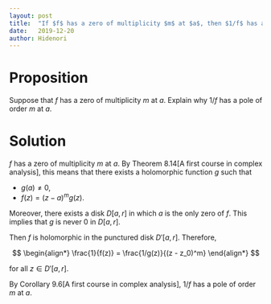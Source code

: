 ```yaml
---
layout: post
title:  "If $f$ has a zero of multiplicity $m$ at $a$, then $1/f$ has a pole of order $m$ at $a$"
date:   2019-12-20
author: Hidenori
---
```


# Proposition
Suppose that $f$ has a zero of multiplicity $m$ at $a$.
Explain why $1/f$ has a pole of order $m$ at $a$.

# Solution
$f$ has a zero of multiplicity $m$ at $a$.
By Theorem 8.14[A first course in complex analysis], this means that there exists a holomorphic function $g$ such that

* $g(a) \ne 0$,
* $f(z) = (z - a)^mg(z)$.

Moreover, there exists a disk $D[a, r]$ in which $a$ is the only zero of $f$.
This implies that $g$ is never 0 in $D[a, r]$.

Then $f$ is holomorphic in the punctured disk $D'[a, r]$.
Therefore, 

$$
\begin{align*}
  \frac{1}{f(z)} = \frac{1/g(z)}{(z - z_0)^m}
\end{align*}
$$

for all $z \in D'[a, r]$.

By Corollary 9.6[A first course in complex analysis], $1/f$ has a pole of order $m$ at $a$.

